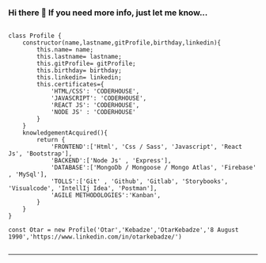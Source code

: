 ### Hi there 👋 If you need more info, just let me know...

```

class Profile {
    constructor(name,lastname,gitProfile,birthday,linkedin){
        this.name= name;
        this.lastname= lastname;
        this.gitProfile= gitProfile;
        this.birthday= birthday;
        this.linkedin= linkedin;
        this.certificates={
            'HTML/CSS': 'CODERHOUSE',
            'JAVASCRIPT': 'CODERHOUSE',
            'REACT JS': 'CODERHOUSE',
            'NODE JS' : 'CODERHOUSE'
        }
    }
    knowledgementAcquired(){
        return {
            'FRONTEND':['Html', 'Css / Sass', 'Javascript', 'React Js', 'Bootstrap'],
            'BACKEND':['Node Js' , 'Express'],
            'DATABASE':['MongoDb / Mongoose / Mongo Atlas', 'Firebase' , 'MySql'],
            'TOLLS':['Git' , 'Github', 'Gitlab', 'Storybooks', 'Visualcode', 'IntellIj Idea', 'Postman'],
            'AGILE METHODOLOGIES':'Kanban',
        }
    }
}

const Otar = new Profile('Otar','Kebadze','OtarKebadze','8 August 1990','https://www.linkedin.com/in/otarkebadze/')


```
--------------------------------------------------------------------------------------------------------------------------

<!--
**OtarKebadze/OtarKebadze** is a ✨ _special_ ✨ repository because its `README.md` (this file) appears on your GitHub profile.

Here are some ideas to get you started:

- 🔭 I’m currently working on ...
- 🌱 I’m currently learning ...
- 👯 I’m looking to collaborate on ...
- 🤔 I’m looking for help with ...
- 💬 Ask me about ...
- 📫 How to reach me: ...
- 😄 Pronouns: ...
- ⚡ Fun fact: ...
-->
